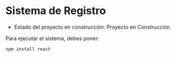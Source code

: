 <h1>Sistema de Registro</h1>

- Estado del proyecto en construcción: Proyecto en Construcción

Para ejecutar el sistema, debes poner:

```npm install react```
